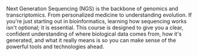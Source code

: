Next Generation Sequencing (NGS) is the backbone of genomics and transcriptomics. From personalized medicine to understanding evolution. If you're just starting out in bioinformatics, learning how sequencing works isn't optional; it is essential. This course is designed to give you a clear, confident understanding of where biological data comes from, how it's generated, and what it really means is so you can make sense of the powerful tools and technologies ahead.
